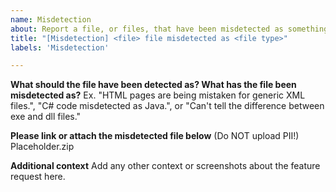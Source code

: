 ```yaml
---
name: Misdetection
about: Report a file, or files, that have been misdetected as something that they aren't.
title: "[Misdetection] <file> file misdetected as <file type>"
labels: 'Misdetection'

---
```


**What should the file have been detected as? What has the file been misdetected as?**
Ex. "HTML pages are being mistaken for generic XML files.", "C# code misdetected as Java.", or "Can't tell the difference between exe and dll files."

**Please link or attach the misdetected file below** (Do NOT upload PII!)
Placeholder.zip

**Additional context**
Add any other context or screenshots about the feature request here.
